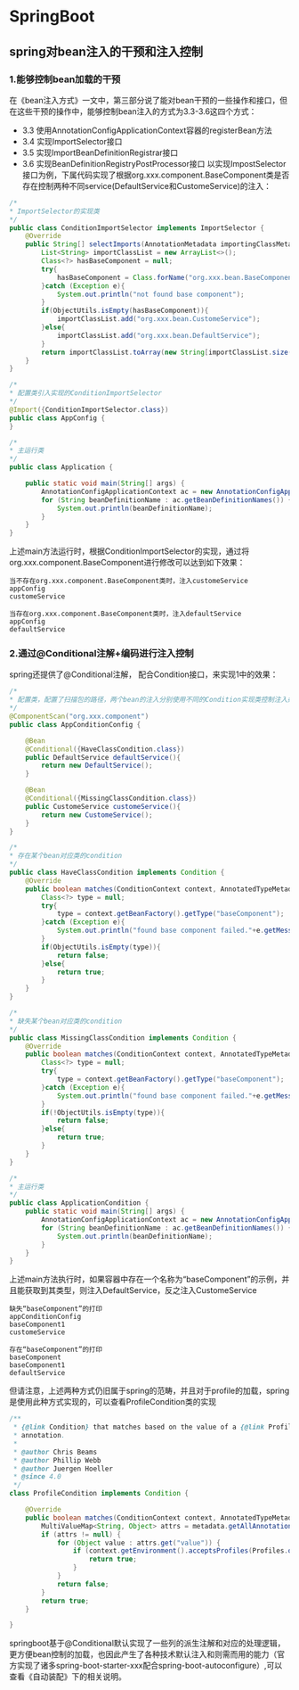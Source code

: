 # SpringBoot
## spring对bean注入的干预和注入控制
### 1.能够控制bean加载的干预
在《bean注入方式》一文中，第三部分说了能对bean干预的一些操作和接口，但在这些干预的操作中，能够控制bean注入的方式为3.3-3.6这四个方式：
- 3.3 使用AnnotationConfigApplicationContext容器的registerBean方法
- 3.4 实现ImportSelector接口
- 3.5 实现ImportBeanDefinitionRegistrar接口
- 3.6 实现BeanDefinitionRegistryPostProcessor接口
以实现ImpostSelector接口为例，下属代码实现了根据org.xxx.component.BaseComponent类是否存在控制两种不同service(DefaultService和CustomeService)的注入：
```java
/*
* ImportSelector的实现类
*/
public class ConditionImportSelector implements ImportSelector {
    @Override
    public String[] selectImports(AnnotationMetadata importingClassMetadata) {
        List<String> importClassList = new ArrayList<>();
        Class<?> hasBaseComponent = null;
        try{
            hasBaseComponent = Class.forName("org.xxx.bean.BaseComponent");
        }catch (Exception e){
            System.out.println("not found base component");
        }
        if(ObjectUtils.isEmpty(hasBaseComponent)){
            importClassList.add("org.xxx.bean.CustomeService");
        }else{
            importClassList.add("org.xxx.bean.DefaultService");
        }
        return importClassList.toArray(new String[importClassList.size()]);
    }
}

/*
* 配置类引入实现的ConditionImportSelector
*/
@Import({ConditionImportSelector.class})
public class AppConfig {
}

/*
* 主运行类
*/
public class Application {

    public static void main(String[] args) {
        AnnotationConfigApplicationContext ac = new AnnotationConfigApplicationContext(AppConfig.class);
        for (String beanDefinitionName : ac.getBeanDefinitionNames()) {
            System.out.println(beanDefinitionName);
        }
    }
}
```
上述main方法运行时，根据ConditionImportSelector的实现，通过将org.xxx.component.BaseComponent进行修改可以达到如下效果：
```
当不存在org.xxx.component.BaseComponent类时，注入customeService
appConfig
customeService

当存在org.xxx.component.BaseComponent类时，注入defaultService
appConfig
defaultService
```

### 2.通过@Conditional注解+编码进行注入控制
spring还提供了@Conditional注解， 配合Condition接口，来实现1中的效果：
```java
/*
* 配置类，配置了扫描包的路径，两个bean的注入分别使用不同的Condition实现类控制注入条件
*/
@ComponentScan("org.xxx.component")
public class AppConditionConfig {

    @Bean
    @Conditional({HaveClassCondition.class})
    public DefaultService defaultService(){
        return new DefaultService();
    }

    @Bean
    @Conditional({MissingClassCondition.class})
    public CustomeService customeService(){
        return new CustomeService();
    }
}

/*
* 存在某个bean对应类的condition
*/
public class HaveClassCondition implements Condition {
    @Override
    public boolean matches(ConditionContext context, AnnotatedTypeMetadata metadata) {
        Class<?> type = null;
        try{
            type = context.getBeanFactory().getType("baseComponent");
        }catch (Exception e){
            System.out.println("found base component failed."+e.getMessage());
        }
        if(ObjectUtils.isEmpty(type)){
            return false;
        }else{
            return true;
        }
    }
}

/*
* 缺失某个bean对应类的condition
*/
public class MissingClassCondition implements Condition {
    @Override
    public boolean matches(ConditionContext context, AnnotatedTypeMetadata metadata) {
        Class<?> type = null;
        try{
            type = context.getBeanFactory().getType("baseComponent");
        }catch (Exception e){
            System.out.println("found base component failed."+e.getMessage());
        }
        if(!ObjectUtils.isEmpty(type)){
            return false;
        }else{
            return true;
        }
    }
}

/*
* 主运行类
*/
public class ApplicationCondition {
    public static void main(String[] args) {
        AnnotationConfigApplicationContext ac = new AnnotationConfigApplicationContext(AppConditionConfig.class);
        for (String beanDefinitionName : ac.getBeanDefinitionNames()) {
            System.out.println(beanDefinitionName);
        }
    }
}
```
上述main方法执行时，如果容器中存在一个名称为“baseComponent”的示例，并且能获取到其类型，则注入DefaultService，反之注入CustomeService
```
缺失“baseComponent”的打印
appConditionConfig
baseComponent1
customeService

存在“baseComponent”的打印
baseComponent
baseComponent1
defaultService
```
但请注意，上述两种方式仍旧属于spring的范畴，并且对于profile的加载，spring是使用此种方式实现的，可以查看ProfileCondition类的实现
```java
/**
 * {@link Condition} that matches based on the value of a {@link Profile @Profile}
 * annotation.
 *
 * @author Chris Beams
 * @author Phillip Webb
 * @author Juergen Hoeller
 * @since 4.0
 */
class ProfileCondition implements Condition {

	@Override
	public boolean matches(ConditionContext context, AnnotatedTypeMetadata metadata) {
		MultiValueMap<String, Object> attrs = metadata.getAllAnnotationAttributes(Profile.class.getName());
		if (attrs != null) {
			for (Object value : attrs.get("value")) {
				if (context.getEnvironment().acceptsProfiles(Profiles.of((String[]) value))) {
					return true;
				}
			}
			return false;
		}
		return true;
	}

}
```
springboot基于@Conditional默认实现了一些列的派生注解和对应的处理逻辑，更方便bean控制的加载，也因此产生了各种技术默认注入和则需而用的能力（官方实现了诸多spring-boot-starter-xxx配合spring-boot-autoconfigure）,可以查看《自动装配》下的相关说明。